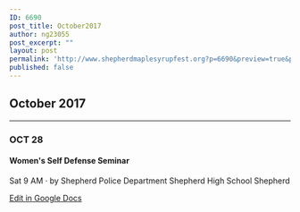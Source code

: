 ```yaml
---
ID: 6690
post_title: October2017
author: ng23055
post_excerpt: ""
layout: post
permalink: 'http://www.shepherdmaplesyrupfest.org?p=6690&preview=true&preview_id=6690'
published: false
---
```

<h2>October 2017</h2>
<p></p>
<p><hr></p>
<p></p>
<h3>OCT 28</h3>
<h4>Women's Self Defense Seminar</h4>
<p>Sat 9 AM · by Shepherd Police Department
Shepherd High School
Shepherd</p>
<p></p>
<p></p>
<p><a href="https://docs.google.com/document/d/1zqQ3njy9cETfdgrMsQKncOVCMPLM7XFifBrNYTl7Hsg/edit?usp=sharing">Edit in Google Docs</a></p>